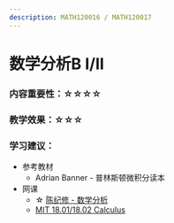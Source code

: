 ```yaml
---
description: MATH120016 / MATH120017
---
```


# 数学分析B I/II

### 内容重要性：☆☆☆☆

### 教学效果：☆☆☆

### 学习建议：

* 参考教材
  * Adrian Banner  - 普林斯顿微积分读本
* 网课
  * ☆ [陈纪修 - 数学分析](https://www.bilibili.com/video/BV15v411g7VP)
  * [MIT 18.01/18.02 Calculus](https://csdiy.wiki/%E6%95%B0%E5%AD%A6%E5%9F%BA%E7%A1%80/MITmaths/)



